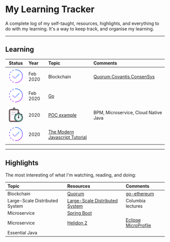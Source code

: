 # My Learning Tracker
A complete log of my self-taught, resources, highlights, and everything to do with my learning. It's a way to keep track, and organise my learning.

----

## Learning

|Status|Year|Topic|Comments|
|:----:|:---|:----|:-------|
| ![In Progress][In Progress] | Feb 2020 | Blockchain        | [Quorum],[Covantis],[ConsenSys] |
| ![In Progress][In Progress] | Feb 2020 | [Go]              |             |
| ![Soon][Soon]               | 2020     | [POC example]     | BPM, Microservice, Cloud Native Java |
| ![In Progress][In Progress] | 2020 | [The Modern Javascript Tutorial] |  |

[//]: # (Resources & Reference links)

[Completed]: imgs/done.png "Completed"
[In Progress]: imgs/wip.png "In Progress"
[Soon]: imgs/planning.png "Soon"

[Quorum]: https://github.com/jpmorganchase/quorum
[go-ethereum]: https://github.com/ethereum/go-ethereum
[Covantis]: https://www.covantis.io/covantis-initiative-announces-technology-partner-consensys.html
[ConsenSys]: https://consensys.net/developers
[POC example]: ./2020-POC.md
[Helidon 2]: https://github.com/oracle/helidon
[Spring Boot]: https://github.com/spring-projects/spring-boot
[Eclipse MicroProfile]: https://github.com/microprofile
[Large-Scale Distributed System]: https://columbia.github.io/ds1-class/01-lectures/
[Go]: https://github.com/RedHatOfficial/GoCourse.git
[The Modern Javascript Tutorial]: https://javascript.info

----

## Highlights

The most interesting of what I'm watching, reading, and doing:

|Topic|Resources|Comments|
|:----|:--------|:-------|
|Blockchain| [Quorum] | [go-ethereum] |
|Large-Scale Distributed System| [Large-Scale Distributed System] | Columbia lectures |
|Microservice| [Spring Boot] ||
|Microservice| [Helidon 2] | [Eclipse MicroProfile] |
|Essential Java  |  |  |
